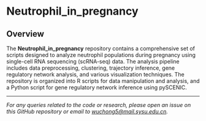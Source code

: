 # Neutrophil_in_pregnancy

## Overview

The **Neutrophil_in_pregnancy** repository contains a comprehensive set of scripts designed to analyze neutrophil populations during pregnancy using single-cell RNA sequencing (scRNA-seq) data. The analysis pipeline includes data preprocessing, clustering, trajectory inference, gene regulatory network analysis, and various visualization techniques. The repository is organized into R scripts for data manipulation and analysis, and a Python script for gene regulatory network inference using pySCENIC.

---

*For any queries related to the code or research, please open an issue on this GitHub repository or email to wuchong5@mail.sysu.edu.cn.*


